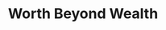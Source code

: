 ---
title: "Worth Beyond Wealth"
paragraph: "No one should feel shame for their circumstances. Our students are exceptional and strive to make a difference, your support will help us grow."
button: "Support Us"
img: /assets/images/support-us/beyondWealth.png
---